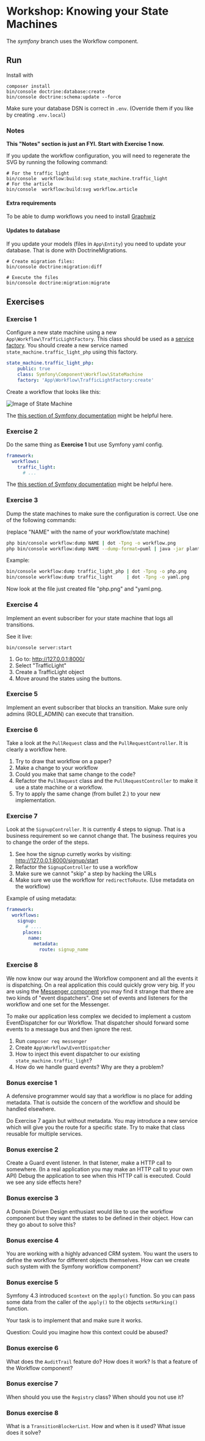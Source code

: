 # Workshop: Knowing your State Machines

The *symfony* branch uses the Workflow component.

## Run

Install with 
```
composer install
bin/console doctrine:database:create
bin/console doctrine:schema:update --force
```

Make sure your database DSN is correct in `.env`. (Override them if you like by creating `.env.local`)

### Notes

**This "Notes" section is just an FYI. Start with Exercise 1 now.** 

If you update the workflow configuration, you will need to regenerate the
SVG by running the following command:

```
# For the traffic light
bin/console  workflow:build:svg state_machine.traffic_light
# For the article
bin/console  workflow:build:svg workflow.article
```

#### Extra requirements

To be able to dump workflows you need to install [Graphwiz](http://www.graphviz.org/)

#### Updates to database

If you update your models (files in `App\Entity`) you need to update your database. 
That is done with DoctrineMigrations.

```
# Create migration files: 
bin/console doctrine:migration:diff

# Execute the files
bin/console doctrine:migration:migrate
```

## Exercises

### Exercise 1

Configure a new state machine using a new `App\Workflow\TrafficLightFactory`. This class 
should be used as a [service factory](https://symfony.com/doc/current/service_container/factories.html).
You should create a new service named `state_machine.traffic_light_php` using this factory. 

```yaml
state_machine.traffic_light_php:
    public: true
    class: Symfony\Component\Workflow\StateMachine
    factory: 'App\Workflow\TrafficLightFactory:create'
```

Create a workflow that looks like this: 

![Image of State Machine](https://github.com/Nyholm/workshop-state-machines/raw/mealy-1/Resources/traffic.png)

The [this section of Symfony documentation](https://symfony.com/doc/current/components/workflow.html) might be helpful here.

### Exercise 2

Do the same thing as **Exercise 1** but use Symfony yaml config. 

```yaml
framework:
  workflows:
    traffic_light: 
      # ...
```


The [this section of Symfony documentation](https://symfony.com/doc/current/workflow.html#creating-a-workflow) might be helpful here.

### Exercise 3

Dump the state machines to make sure the configuration is correct. 
Use one of the following commands:

(replace "NAME" with the name of your workflow/state machine)

```bash
php bin/console workflow:dump NAME | dot -Tpng -o workflow.png
php bin/console workflow:dump NAME --dump-format=puml | java -jar plantuml.jar -p  > workflow.png
``` 

Example: 

```bash
bin/console workflow:dump traffic_light_php | dot -Tpng -o php.png
bin/console workflow:dump traffic_light     | dot -Tpng -o yaml.png
```

Now look at the file just created file "php.png" and "yaml.png. 

### Exercise 4

Implement an event subscriber for your state machine that logs all transitions. 

See it live:
```
bin/console server:start
```
1. Go to: http://127.0.0.1:8000/
2. Select "TrafficLight"
3. Create a TrafficLight object
4. Move around the states using the buttons. 

### Exercise 5

Implement an event subscriber that blocks an transition. Make sure only admins 
(ROLE_ADMIN) can execute that transition. 

### Exercise 6

Take a look at the `PullRequest` class and the `PullRequestController`. It is 
clearly a workflow here. 

1. Try to draw that workflow on a paper?
2. Make a change to your workflow
3. Could you make that same change to the code?
4. Refactor the `PullRequest` class and the `PullRequestController` to make it use
a state machine or a workflow.
5. Try to apply the same change (from bullet 2.) to your new implementation. 


### Exercise 7

Look at the `SignupController`. It is currently 4 steps to signup. That is a business 
requirement so we cannot change that. The business requires you to change the order
of the steps. 

1. See how the signup curretly works by visiting: http://127.0.0.1:8000/signup/start
2. Refactor the `SignupController` to use a workflow
3. Make sure we cannot "skip" a step by hacking the URLs
4. Make sure we use the workflow for `redirectToRoute`. (Use metadata on the workflow)


Example of using metadata:
```yaml
framework:
  workflows:
    signup:
       # ....
      places:
        name:
          metadata:
            route: signup_name
```

### Exercise 8

We now know our way around the Workflow component and all the events it is dispatching. 
On a real application this could quickly grow very big. If you are using the 
[Messenger component](https://symfony.com/doc/current/components/messenger.html) you may 
find it strange that there are two kinds of "event dispatchers". One set of events and listeners
for the workflow and one set for the Messenger. 

To make our application less complex we decided to implement a custom EventDispatcher for 
our Workflow. That dispatcher should forward some events to a message bus and then ignore the 
rest. 

1. Run `composer req messenger`
2. Create `App\Workflow\EventDispatcher`
3. How to inject this event dispatcher to our existing `state_machine.traffic_light`?
4. How do we handle guard events? Why are they a problem?

### Bonus exercise 1

A defensive programmer would say that a workflow is no place for adding metadata. That is
outside the concern of the workflow and should be handled elsewhere. 

Do Exercise 7 again but without metadata. You may introduce a new service which will give
you the route for a specific state. Try to make that class reusable for multiple services.

### Bonus exercise 2

Create a Guard event listener. In that listener, make a HTTP call to somewhere. (In a real
application you may make an HTTP call to your own API) Debug the application to see when 
this HTTP call is executed. Could we see any side effects here?

### Bonus exercise 3

A Domain Driven Design enthusiast would like to use the workflow component but they want 
the states to be defined in their object. How can they go about to solve this?

### Bonus exercise 4

You are working with a highly advanced CRM system. You want the users to define the workflow
for different objects themselves. How can we create such system with the Symfony workflow component? 

### Bonus exercise 5

Symfony 4.3 introduced `$context` on the `apply()` function. So you can pass some data from 
the caller of the `apply()` to the objects `setMarking()` function. 

Your task is to implement that and make sure it works. 

Question: Could you imagine how this context could be abused?

### Bonus exercise 6

What does the `AuditTrail` feature do? How does it work? Is that a feature of the Workflow component?

### Bonus exercise 7

When should you use the `Registry` class? When should you not use it?

### Bonus exercise 8

What is a `TransitionBlockerList`. How and when is it used? What issue does it solve?

